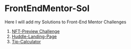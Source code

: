 # FrontEndMentor-Sol
Here I will add my Solutions to Front-End Mentor Challenges
1. [NFT-Preview Challenge](https://sachdevavaibhav.github.io/FrontEndMentor-Sol/nftPreviewSol/index.html)
2. [Huddle-Landing-Page](https://sachdevavaibhav.github.io/FrontEndMentor-Sol/Huddle-Landing/index.html)
3. [Tip-Calculator](https://sachdevavaibhav.github.io/FrontEndMentor-Sol/Tip-Calculator/index.html)
